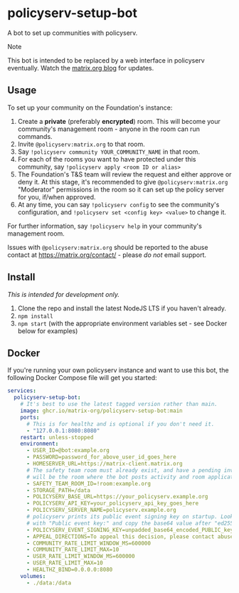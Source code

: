 # policyserv-setup-bot

A bot to set up communities with policyserv.

> [!NOTE] 
> This bot is intended to be replaced by a web interface in policyserv eventually. Watch the [matrix.org blog](https://matrix.org/blog/) for updates.

## Usage

To set up your community on the Foundation's instance:

1. Create a **private** (preferably **encrypted**) room. This will become your community's management room - anyone in the room can run commands.
2. Invite `@policyserv:matrix.org` to that room.
3. Say `!policyserv community YOUR_COMMUNITY_NAME` in that room.
4. For each of the rooms you want to have protected under this community, say `!policyserv apply <room ID or alias>`
5. The Foundation's T&S team will review the request and either approve or deny it. At this stage, it's recommended to give `@policyserv:matrix.org` "Moderator" permissions in the room so it can set up the policy server for you, if/when approved.
6. At any time, you can say `!policyserv config` to see the community's configuration, and `!policyserv set <config key> <value>` to change it.

For further information, say `!policyserv help` in your community's management room.

<!-- dev note: we don't link to specific emails here to avoid (further) spam from internet crawlers -->
Issues with `@policyserv:matrix.org` should be reported to the abuse contact at https://matrix.org/contact/ - please *do not* email support.

## Install

*This is intended for development only.*

1. Clone the repo and install the latest NodeJS LTS if you haven't already.
2. `npm install`
3. `npm start` (with the appropriate environment variables set - see Docker below for examples)

## Docker

If you're running your own policyserv instance and want to use this bot, the following Docker Compose file will get you started:

```yaml
services:
  policyserv-setup-bot:
    # It's best to use the latest tagged version rather than main.
    image: ghcr.io/matrix-org/policyserv-setup-bot:main
    ports:
      # This is for healthz and is optional if you don't need it.
      - "127.0.0.1:8080:8080"
    restart: unless-stopped
    environment:
      - USER_ID=@bot:example.org
      - PASSWORD=password_for_above_user_id_goes_here
      - HOMESERVER_URL=https://matrix-client.matrix.org
      # The safety team room must already exist, and have a pending invite for the bot. This
      # will be the room where the bot posts activity and room application requests.
      - SAFETY_TEAM_ROOM_ID=!room:example.org
      - STORAGE_PATH=/data
      - POLICYSERV_BASE_URL=https://your_policyserv.example.org
      - POLICYSERV_API_KEY=your_policyserv_api_key_goes_here
      - POLICYSERV_SERVER_NAME=policyserv.example.org
      # policyserv prints its public event signing key on startup. Look for the line starting
      # with "Public event key:" and copy the base64 value after "ed25519:policy_server".
      - POLICYSERV_EVENT_SIGNING_KEY=unpadded_base64_encoded_PUBLIC_key
      - APPEAL_DIRECTIONS=To appeal this decision, please contact abuse@example.org
      - COMMUNITY_RATE_LIMIT_WINDOW_MS=600000
      - COMMUNITY_RATE_LIMIT_MAX=10
      - USER_RATE_LIMIT_WINDOW_MS=600000
      - USER_RATE_LIMIT_MAX=10
      - HEALTHZ_BIND=0.0.0.0:8080
    volumes:
      - ./data:/data
```
